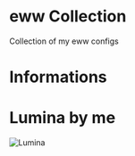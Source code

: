 # eww Collection
Collection of my eww configs

# Informations
# Lumina by me
![Lumina](https://cdn.discordapp.com/attachments/635625917623828520/1107299122396012584/wip.jpg)
